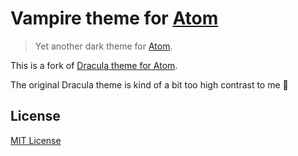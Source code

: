 # Vampire theme for [Atom](https://atom.io)

> Yet another dark theme for [Atom](https://atom.io).

This is a fork of [Dracula theme for Atom](https://github.com/dracula/atom).

The original Dracula theme is kind of a bit too high contrast to me :see_no_evil:

## License

[MIT License](./LICENSE)
